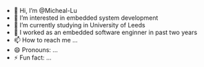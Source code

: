 - 👋 Hi, I’m @Micheal-Lu
- 👀 I’m interested in embedded system development
- 🌱 I’m currently studying in University of Leeds
- 💞️ I worked as an embedded software enginner in past two years
- 📫 How to reach me ...
- 😄 Pronouns: ...
- ⚡ Fun fact: ...

<!---
Micheal-Lu/Micheal-Lu is a ✨ special ✨ repository because its `README.md` (this file) appears on your GitHub profile.
You can click the Preview link to take a look at your changes.
--->

